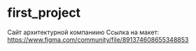 # first_project
Сайт архитектурной компаниию Ссылка на макет: https://www.figma.com/community/file/891374608655348853
